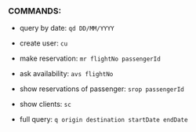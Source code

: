 ### COMMANDS:

- query by date:
`qd DD/MM/YYYY`


- create user:
`cu`


- make reservation:
`mr flightNo passengerId`


- ask availability: 
`avs flightNo`


- show reservations of passenger: 
`srop passengerId`


- show clients:
`sc`


- full query:
`q origin destination startDate endDate`
